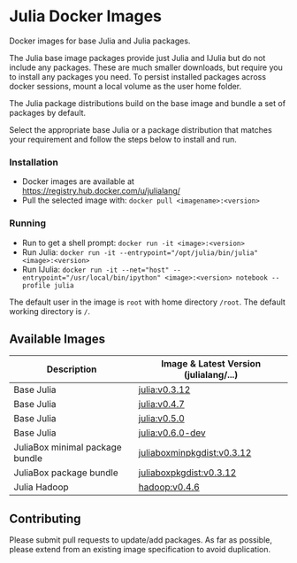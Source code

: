 # Julia Docker Images

Docker images for base Julia and Julia packages. 

The Julia base image packages provide just Julia and IJulia but do not include any packages. These are much smaller downloads, but require you to install any packages you need.
To persist installed packages across docker sessions, mount a local volume as the user home folder.

The Julia package distributions build on the base image and bundle a set of packages by default.

Select the appropriate base Julia or a package distribution that matches your requirement and follow the steps below to install and run.

### Installation
- Docker images are available at https://registry.hub.docker.com/u/julialang/
- Pull the selected image with: `docker pull <imagename>:<version>`

### Running
- Run to get a shell prompt: `docker run -it <image>:<version>`
- Run Julia: `docker run -it --entrypoint="/opt/julia/bin/julia" <image>:<version>`
- Run IJulia: `docker run -it --net="host" --entrypoint="/usr/local/bin/ipython" <image>:<version> notebook --profile julia`

The default user in the image is `root` with home directory `/root`. The default working directory is `/`.

## Available Images

Description                     | Image & Latest Version (julialang/...)
--------------------------------|-----------------------------------------------------------------------------
Base Julia                      | [julia:v0.3.12](https://registry.hub.docker.com/u/julialang/julia/)
Base Julia                      | [julia:v0.4.7](https://registry.hub.docker.com/u/julialang/julia/)
Base Julia                      | [julia:v0.5.0](https://registry.hub.docker.com/u/julialang/julia/)
Base Julia                      | [julia:v0.6.0-dev](https://registry.hub.docker.com/u/julialang/julia/)
JuliaBox minimal package bundle | [juliaboxminpkgdist:v0.3.12](https://registry.hub.docker.com/u/julialang/juliaboxminpkgdist/)
JuliaBox package bundle         | [juliaboxpkgdist:v0.3.12](https://registry.hub.docker.com/u/julialang/juliaboxpkgdist/)
Julia Hadoop                    | [hadoop:v0.4.6](https://registry.hub.docker.com/u/julialang/hadoop/)

## Contributing
Please submit pull requests to update/add packages. As far as possible, please extend from an existing image specification to avoid duplication.

